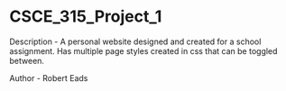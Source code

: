 # CSCE_315_Project_1

Description - A personal website designed and created for a school assignment. Has multiple page styles created in css that can be toggled between.

Author - Robert Eads